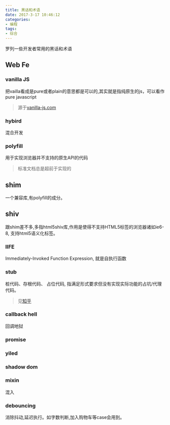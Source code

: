 ```yaml
---
title: 黑话和术语
date: 2017-3-17 10:46:12
categories:
- 编程
tags:
- 综合
---
```


罗列一些开发者常用的黑话和术语
## Web Fe

### vanilla JS
把vailla看成是pure或者plain的意思都是可以的,其实就是指纯原生的js，可以看作pure javascript
> 源于[vanilla-js.com](http://vanilla-js.com/)

### hybird
混合开发

### polyfill
用于实现浏览器并不支持的原生API的代码
> 标准文档总是超前于实现的

## shim
一个兼容库,有polyfill的成分。

## shiv
跟shim差不多,多指html5shiv库,作用是使得不支持HTML5标签的浏览器诸如ie6-8, 支持html5语义化标签。

### IIFE
Immediately-Invoked Function Expression, 就是自执行函数

### stub 
桩代码、存根代码、 占位代码, 指满足形式要求但没有实现实际功能的占坑/代理代码。
> 见[知乎](https://www.zhihu.com/question/24844900)

### callback hell
回调地狱

### promise

### yiled

### shadow dom

### mixin
混入

### debouncing
消除抖动,延迟执行。如字数判断,加入购物车等case会用到。